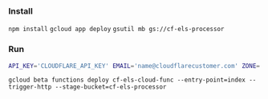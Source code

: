### Install
`npm install`
`gcloud app deploy`
`gsutil mb gs://cf-els-processor`

### Run
```bash
API_KEY='CLOUDFLARE_API_KEY' EMAIL='name@cloudflarecustomer.com' ZONE='example.com' ORG='CF_ORG_NAME' BUCKET='GCE_BUCKET_NAME' node index.js
```


`gcloud beta functions deploy cf-els-cloud-func --entry-point=index --trigger-http --stage-bucket=cf-els-processor`
